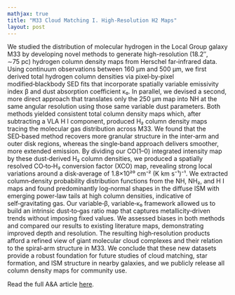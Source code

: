 ```yaml
---
mathjax: true
title: "M33 Cloud Matching I. High-Resolution H2 Maps"
layout: post
---
```


We studied the distribution of molecular hydrogen in the Local Group galaxy M33 by developing novel methods to generate high-resolution (18.2″, ∼75 pc) hydrogen column density maps from Herschel far‑infrared data. Using continuum observations between 160 μm and 500 μm, we first derived total hydrogen column densities via pixel‑by‑pixel modified‑blackbody SED fits that incorporate spatially variable emissivity index β and dust absorption coefficient κ₀. In parallel, we devised a second, more direct approach that translates only the 250 μm map into NH at the same angular resolution using those same variable dust parameters. Both methods yielded consistent total column density maps which, after subtracting a VLA H I component, produced H₂ column density maps tracing the molecular gas distribution across M33. We found that the SED‑based method recovers more granular structure in the inter‑arm and outer disk regions, whereas the single‑band approach delivers smoother, more extended emission. By dividing our CO(1–0) integrated intensity map by these dust‑derived H₂ column densities, we produced a spatially resolved CO‑to‑H₂ conversion factor (XCO) map, revealing strong local variations around a disk‑average of 1.8×10²⁰ cm⁻² (K km s⁻¹)⁻¹. We extracted column‑density probability distribution functions from the NH, NH₂, and H I maps and found predominantly log‑normal shapes in the diffuse ISM with emerging power‑law tails at high column densities, indicative of self‑gravitating gas. Our variable‑β, variable‑κ₀ framework allowed us to build an intrinsic dust‑to‑gas ratio map that captures metallicity‑driven trends without imposing fixed values. We assessed biases in both methods and compared our results to existing literature maps, demonstrating improved depth and resolution. The resulting high‑resolution products afford a refined view of giant molecular cloud complexes and their relation to the spiral‑arm structure in M33. We conclude that these new datasets provide a robust foundation for future studies of cloud matching, star formation, and ISM structure in nearby galaxies, and we publicly release all column density maps for community use.


Read the full A&A article [here](https://doi.org/10.1051/0004-6361/202349027).
